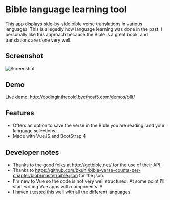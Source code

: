 # Bible language learning tool

This app displays side-by-side bible verse translations in various languages. This is allegedly how language learning was done in the past. I personally like this approach because the Bible is a great book, and translations are done very well. 

## Screenshot

![Screenshot](https://i.imgur.com/g3ZQlzp.png)

## Demo

Live demo: http://codinginthecold.byethost5.com/demos/bllt/

## Features

* Offers an option to save the verse in the Bible you are reading, and your language selections. 
* Made with VueJS and BootStrap 4

## Developer notes

* Thanks to the good folks at http://getbible.net/ for the use of their API.
* Thanks to https://github.com/bkuhl/bible-verse-counts-per-chapter/blob/master/bible.json for the json. 
* I'm new to Vue so the code is not very well structured. At some point I'll start writing Vue apps with components :P
* I haven't tested this well with all the different languages. 
